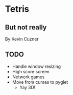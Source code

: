 Tetris
======

But not really
--------------

By Kevin Cuzner

TODO
----

 * Handle window resizing
 * High score screen
 * Network games
 * Move from curses to pyglet
   * Yay 3D!
